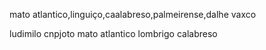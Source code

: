 mato atlantico,linguiço,caalabreso,palmeirense,dalhe vaxco

<!--
**jontex1/jontex1** is a ✨ _special_ ✨ repository because its `README.md` (this file) appears on your GitHub profile.

Here are some ideas to get you started:

- 🔭 I’m currently working on ... RAPHAEL VEIGAAAAAAAAA
- 🌱 I’m currently learning ...TORCIDA QUE CANTA E VIBRA
- 👯 I’m looking to collaborate on ... IHHH LIBERTADORES EU SOU TRIII
- 🤔 I’m looking for help with ...manchA VERDE
- 💬 Ask me about ...palmeiras
- 📫 How to reach me: ...nao zei
- 😄 Pronouns: palmeirense
- ⚡ Fun fact: ...fanatico pelo meu verdao
-->
ludimilo
cnpjoto
mato atlantico
lombrigo
calabreso
